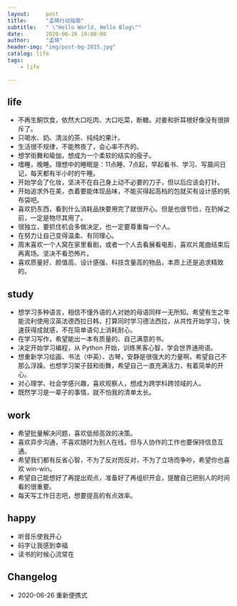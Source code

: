 ```yaml
---
layout:     post
title:      "孟琦行动指南"
subtitle:   " \"Hello World, Hello Blog\""
date:       2020-06-26 19:00:00
author:     "孟琦"
header-img: "img/post-bg-2015.jpg"
catalog: life
tags:
    - life

---
```


## life

- 不再生酮饮食，依然大口吃肉、大口吃菜，断糖。对姜和折耳根好像没有很排斥了。
- 只喝水、奶、清淡的茶、纯纯的果汁。
- 生活很不规律，不能熬夜了，会心率不齐的。
- 想学街舞和瑜伽，想成为一个柔软的结实的瘦子。
- 嗜睡，晚睡。理想中的睡眠是：11点睡、7点起，早起看书、学习、写晨间日记，每天都有半小时的午睡。
- 开始学会了化妆，坚决不在自己身上动不必要的刀子，但以后应该会打针。
- 开始追求外在美，衣着要能体现品味，不能买得起高档的包就买有设计感的帆布袋吧。
- 喜欢扔东西，看到什么消耗品快要用完了就很开心。但是也很节俭，在扔掉之前，一定是物尽其用了。
- 很独立，要抓住机会多做决定，也一定要尊重每一个人。
- 在努力让自己变得温柔、有同理心。
- 周末喜欢一个人窝在家里看剧，或者一个人去看展看电影，喜欢片尾曲结束后再离场。坚决不看恐怖片。
- 喜欢质量好、颜值高、设计感强、科技含量高的物品，本质上还是追求精致的。

## study

- 想学习多种语言，相信不懂外语的人对她的母语同样一无所知。希望有生之年能流利使用汉英法德西拉日韩，打算同时学习德法西拉，从共性开始学习，快速获得成就感，不在简单语句上消耗耐心。
- 在学习写作，希望能出一本有质量的、自己满意的书。
- 决定开始学习编程，从 Python 开始，训练黑客心智，学会世界通用语。
- 想重新学习绘画、书法（中英）、古琴，安静是很强大的力量啊，希望自己不那么浮躁。也想学习架子鼓和街舞，希望自己一直充满活力，有着简单的开心。
- 对心理学、社会学感兴趣，喜欢观察人，想成为跨学科跨领域的人。
- 既然学习是一辈子的事情，就不怕我的清单太长。


## work

- 希望批量解决问题，喜欢低频高效的决策。
- 喜欢异步沟通，不喜欢随时为别人在线，但与人协作的工作也要保持信息互通。
- 希望我们都有反省心智，不为了反对而反对，不为了立场而争吵，希望你也喜欢 win-win。
- 希望自己能想好了再提出观点，准备好了再组织开会，提醒自己把别人的时间看的很重要。
- 每天写工作日志吧，想要提高的有点效率。

## happy

- 听音乐使我开心
- 码字让我感到幸福
- 读书的时候心流常在

## Changelog
- 2020-06-26 重新便携式
